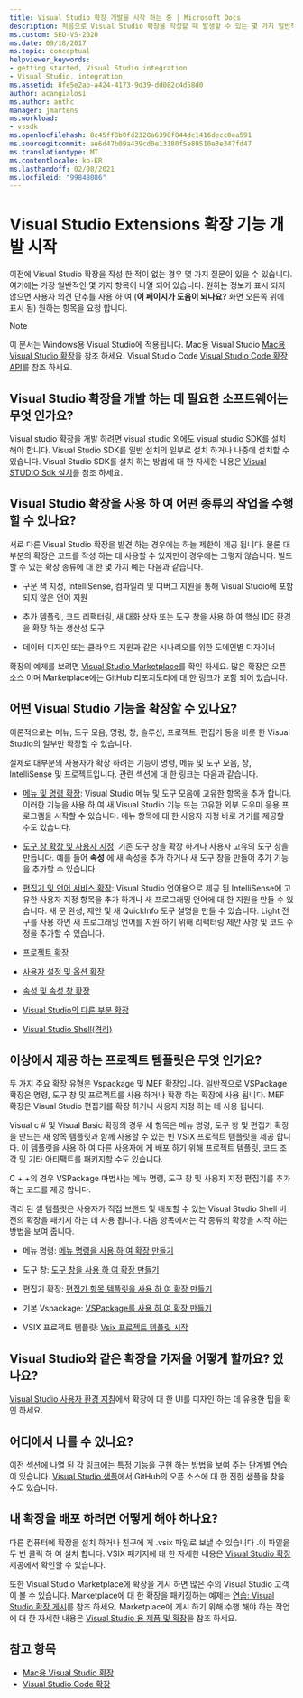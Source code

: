 ```yaml
---
title: Visual Studio 확장 개발을 시작 하는 중 | Microsoft Docs
description: 처음으로 Visual Studio 확장을 작성할 때 발생할 수 있는 몇 가지 일반적인 질문에 대해 알아봅니다.
ms.custom: SEO-VS-2020
ms.date: 09/18/2017
ms.topic: conceptual
helpviewer_keywords:
- getting started, Visual Studio integration
- Visual Studio, integration
ms.assetid: 8fe5e2ab-a424-4173-9d39-dd082c4d58d0
author: acangialosi
ms.author: anthc
manager: jmartens
ms.workload:
- vssdk
ms.openlocfilehash: 8c45ff8b0fd2328a6398f844dc1416decc0ea591
ms.sourcegitcommit: ae6d47b09a439cd0e13180f5e89510e3e347fd47
ms.translationtype: MT
ms.contentlocale: ko-KR
ms.lasthandoff: 02/08/2021
ms.locfileid: "99848086"
---
```

# <a name="starting-to-develop-visual-studio-extensions"></a>Visual Studio Extensions 확장 기능 개발 시작

이전에 Visual Studio 확장을 작성 한 적이 없는 경우 몇 가지 질문이 있을 수 있습니다. 여기에는 가장 일반적인 몇 가지 항목이 나열 되어 있습니다. 원하는 정보가 표시 되지 않으면 사용자 의견 단추를 사용 하 여 (**이 페이지가 도움이 되나요?** 화면 오른쪽 위에 표시 됨) 원하는 항목을 요청 합니다.

> [!NOTE]
> 이 문서는 Windows용 Visual Studio에 적용됩니다. Mac용 Visual Studio [Mac용 Visual Studio 확장](/visualstudio/mac/extending-visual-studio-mac)을 참조 하세요. Visual Studio Code [Visual Studio Code 확장 API](https://code.visualstudio.com/api)를 참조 하세요.

## <a name="what-software-do-i-need-to-develop-visual-studio-extensions"></a>Visual Studio 확장을 개발 하는 데 필요한 소프트웨어는 무엇 인가요?

Visual studio 확장을 개발 하려면 visual studio 외에도 visual studio SDK를 설치 해야 합니다. Visual Studio SDK를 일반 설치의 일부로 설치 하거나 나중에 설치할 수 있습니다. Visual Studio SDK를 설치 하는 방법에 대 한 자세한 내용은 [Visual STUDIO Sdk 설치](../extensibility/installing-the-visual-studio-sdk.md)를 참조 하세요.

## <a name="what-kinds-of-things-can-i-do-with-visual-studio-extensions"></a>Visual Studio 확장을 사용 하 여 어떤 종류의 작업을 수행할 수 있나요?

서로 다른 Visual Studio 확장을 발견 하는 경우에는 하늘 제한이 제공 됩니다. 물론 대부분의 확장은 코드를 작성 하는 데 사용할 수 있지만이 경우에는 그렇지 않습니다. 빌드할 수 있는 확장 종류에 대 한 몇 가지 예는 다음과 같습니다.

- 구문 색 지정, IntelliSense, 컴파일러 및 디버그 지원을 통해 Visual Studio에 포함 되지 않은 언어 지원

- 추가 템플릿, 코드 리팩터링, 새 대화 상자 또는 도구 창을 사용 하 여 핵심 IDE 환경을 확장 하는 생산성 도구

- 데이터 디자인 또는 클라우드 지원과 같은 시나리오를 위한 도메인별 디자이너

확장의 예제를 보려면 [Visual Studio Marketplace](https://marketplace.visualstudio.com/vs)를 확인 하세요. 많은 확장은 오픈 소스 이며 Marketplace에는 GitHub 리포지토리에 대 한 링크가 포함 되어 있습니다.

## <a name="which-visual-studio-features-can-i-extend"></a>어떤 Visual Studio 기능을 확장할 수 있나요?

이론적으로는 메뉴, 도구 모음, 명령, 창, 솔루션, 프로젝트, 편집기 등을 비롯 한 Visual Studio의 일부만 확장할 수 있습니다.

실제로 대부분의 사용자가 확장 하려는 기능이 명령, 메뉴 및 도구 모음, 창, IntelliSense 및 프로젝트입니다. 관련 섹션에 대 한 링크는 다음과 같습니다.

- [메뉴 및 명령 확장](../extensibility/extending-menus-and-commands.md): Visual Studio 메뉴 및 도구 모음에 고유한 항목을 추가 합니다. 이러한 기능을 사용 하 여 새 Visual Studio 기능 또는 고유한 외부 도우미 응용 프로그램을 시작할 수 있습니다. 메뉴 항목에 대 한 사용자 지정 바로 가기를 제공할 수도 있습니다.

- [도구 창 확장 및 사용자 지정](../extensibility/extending-and-customizing-tool-windows.md): 기존 도구 창을 확장 하거나 사용자 고유의 도구 창을 만듭니다. 예를 들어 **속성** 에 새 속성을 추가 하거나 새 도구 창을 만들어 추가 기능을 추가할 수 있습니다.

- [편집기 및 언어 서비스 확장](../extensibility/editor-and-language-service-extensions.md): Visual Studio 언어용으로 제공 된 IntelliSense에 고유한 사용자 지정 항목을 추가 하거나 새 프로그래밍 언어에 대 한 지원을 만들 수 있습니다. 새 문 완성, 제안 및 새 QuickInfo 도구 설명을 만들 수 있습니다. Light 전구를 사용 하면 새 프로그래밍 언어를 지원 하기 위해 리팩터링 제안 사항 및 코드 수정을 추가할 수 있습니다.

- [프로젝트 확장](../extensibility/extending-projects.md)

- [사용자 설정 및 옵션 확장](../extensibility/extending-user-settings-and-options.md)

- [속성 및 속성 창 확장](../extensibility/extending-properties-and-the-property-window.md)

- [Visual Studio의 다른 부분 확장](../extensibility/extending-other-parts-of-visual-studio.md)

- [Visual Studio Shell(격리)](https://visualstudio.microsoft.com/vs/older-downloads/isolated-shell/)

## <a name="what-project-templates-are-provided-by-the-vssdk"></a><a name="BKMK_ProjectTemplate"></a> 이상에서 제공 하는 프로젝트 템플릿은 무엇 인가요?
 두 가지 주요 확장 유형은 Vspackage 및 MEF 확장입니다. 일반적으로 VSPackage 확장은 명령, 도구 창 및 프로젝트를 사용 하거나 확장 하는 확장에 사용 됩니다. MEF 확장은 Visual Studio 편집기를 확장 하거나 사용자 지정 하는 데 사용 됩니다.

 Visual c # 및 Visual Basic 확장의 경우 새 항목은 메뉴 명령, 도구 창 및 편집기 확장을 만드는 새 항목 템플릿과 함께 사용할 수 있는 빈 VSIX 프로젝트 템플릿을 제공 합니다. 이 템플릿을 사용 하 여 다른 사용자에 게 배포 하기 위해 프로젝트 템플릿, 코드 조각 및 기타 아티팩트를 패키지할 수도 있습니다.

 C + +의 경우 VSPackage 마법사는 메뉴 명령, 도구 창 및 사용자 지정 편집기를 추가 하는 코드를 제공 합니다.

 격리 된 셸 템플릿은 사용자가 직접 브랜드 및 배포할 수 있는 Visual Studio Shell 버전의 확장을 패키지 하는 데 사용 됩니다. 다음 항목에서는 각 종류의 확장을 시작 하는 방법을 보여 줍니다.

- 메뉴 명령: [메뉴 명령을 사용 하 여 확장 만들기](../extensibility/creating-an-extension-with-a-menu-command.md)

- 도구 창: [도구 창을 사용 하 여 확장 만들기](../extensibility/creating-an-extension-with-a-tool-window.md)

- 편집기 확장: [편집기 항목 템플릿을 사용 하 여 확장 만들기](../extensibility/creating-an-extension-with-an-editor-item-template.md)

- 기본 Vspackage: [VSPackage를 사용 하 여 확장 만들기](../extensibility/creating-an-extension-with-a-vspackage.md)

- VSIX 프로젝트 템플릿: [Vsix 프로젝트 템플릿 시작](../extensibility/getting-started-with-the-vsix-project-template.md)

## <a name="how-do-i-get-my-extension-to-look-like-visual-studio"></a>Visual Studio와 같은 확장을 가져올 어떻게 할까요? 있나요?
 [Visual Studio 사용자 환경 지침](../extensibility/ux-guidelines/visual-studio-user-experience-guidelines.md)에서 확장에 대 한 UI를 디자인 하는 데 유용한 팁을 확인 하세요.

## <a name="where-can-i-find-examples-of-vssdk-code"></a>어디에서 나를 수 있나요?
 이전 섹션에 나열 된 각 링크에는 특정 기능을 구현 하는 방법을 보여 주는 단계별 연습이 있습니다. [Visual Studio 샘플](https://github.com/Microsoft/VSSDK-Extensibility-Samples)에서 GitHub의 오픈 소스에 대 한 진한 샘플을 찾을 수도 있습니다.

## <a name="how-can-i-distribute-my-extension"></a>내 확장을 배포 하려면 어떻게 해야 하나요?
 다른 컴퓨터에 확장을 설치 하거나 친구에 게 .vsix 파일로 보낼 수 있습니다 .이 파일을 두 번 클릭 하 여 설치 합니다. VSIX 패키지에 대 한 자세한 내용은 [Visual Studio 확장](../extensibility/shipping-visual-studio-extensions.md)제공에서 확인할 수 있습니다.

 또한 Visual Studio Marketplace에 확장을 게시 하면 많은 수의 Visual Studio 고객이 볼 수 있습니다. Marketplace에 대 한 확장을 패키징하는 예제는 [연습: Visual Studio 확장 게시](../extensibility/walkthrough-publishing-a-visual-studio-extension.md)를 참조 하세요. Marketplace에 게시 하기 위해 수행 해야 하는 작업에 대 한 자세한 내용은 [Visual Studio 용 제품 및 확장](/azure/devops/extend/overview?view=vsts&preserve-view=true)을 참조 하세요.

## <a name="see-also"></a>참고 항목

- [Mac용 Visual Studio 확장](/visualstudio/mac/extending-visual-studio-mac)
- [Visual Studio Code 확장](https://code.visualstudio.com/api)